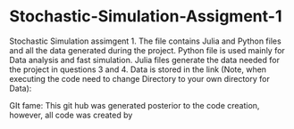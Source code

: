 # Stochastic-Simulation-Assigment-1
Stochastic Simulation assimgent 1. The file contains Julia and Python files and all the data generated during the project.
Python file is used mainly for Data analysis and fast simulation. Julia files generate the data needed for the project in questions 3 and 4.
Data is stored in the link (Note, when executing the code need to change Directory to your own directory for Data):

GIt fame: This git hub was generated posterior to the code creation, however, all code was created by
